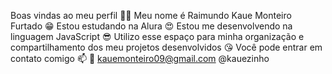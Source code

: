 Boas vindas ao meu perfil 💙💙
Meu nome é Raimundo Kaue Monteiro Furtado 😁
Estou estudando na Alura 😍
Estou me desenvolvendo na linguagem JavaScript 😎
Utilizo esse espaço para minha organização e compartilhamento dos meu projetos desenvolvidos 😘
Você pode entrar em contato comigo 📫 🦥
kauemonteiro09@gmail.com
@kauezinho

